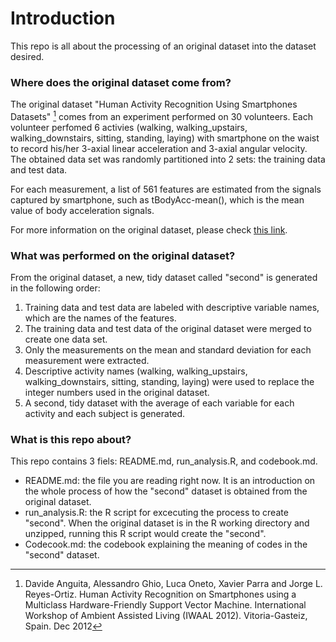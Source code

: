Introduction
=============
This repo is all about the processing of an original dataset into the dataset desired.


### Where does the original dataset come from?

The original dataset "Human Activity Recognition Using Smartphones Datasets" [^1] comes from an experiment performed on 30 volunteers. Each volunteer perfomed 6 activies (walking, walking_upstairs, walking_downstairs, sitting, standing, laying) with smartphone on the waist to record his/her 3-axial linear acceleration and 3-axial angular velocity. The obtained data set was randomly partitioned into 2 sets: the training data and test data.

[^1]: Davide Anguita, Alessandro Ghio, Luca Oneto, Xavier Parra and Jorge L. Reyes-Ortiz. Human Activity Recognition on Smartphones using a Multiclass Hardware-Friendly Support Vector Machine. International Workshop of Ambient Assisted Living (IWAAL 2012). Vitoria-Gasteiz, Spain. Dec 2012

For each measurement, a list of 561 features are estimated from the signals captured by smartphone, such as tBodyAcc-mean(), which is the mean value of body acceleration signals.

For more information on the original dataset, please check [this link](http://archive.ics.uci.edu/ml/datasets/Human+Activity+Recognition+Using+Smartphones#).


### What was performed on the original dataset?

From the original dataset, a new, tidy dataset called "second" is generated in the following order:
 1. Training data and test data are labeled with descriptive variable names, which are the names of the features.
 2. The training data and test data of the original dataset were merged to create one data set.
 3. Only the measurements on the mean and standard deviation for each measurement were extracted.
 4. Descriptive activity names (walking, walking_upstairs, walking_downstairs, sitting, standing, laying) were used to replace the integer numbers used in the original dataset.
 5. A second, tidy dataset with the average of each variable for each activity and each subject is generated.  

### What is this repo about?

This repo contains 3 fiels: README.md, run_analysis.R, and codebook.md. 
  * README.md: the file you are reading right now. It is an introduction on the whole process of how the "second" dataset is obtained from the original dataset.  
  * run_analysis.R: the R script for excecuting the process to create "second". When the original dataset is in the R working directory and unzipped, running this R script would create the "second".
  * Codecook.md: the codebook explaining the meaning of codes in the "second" dataset.




